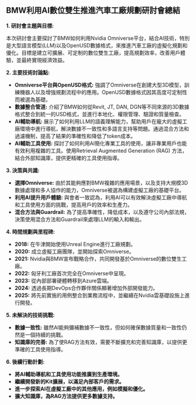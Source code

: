 ## BMW利用AI數位雙生推進汽車工廠規劃研討會總結

**1. 研討會主題與目標:**

本次研討會主要探討了BMW如何利用Nvidia Omniverse平台，結合AI技術，特別是大型語言模型(LLM)以及OpenUSD數據格式，來推進汽車工廠的虛擬化規劃和優化。目標是建立可擴展、可定制的數位雙生工廠，提高規劃效率，改善用戶體驗，並最終實現經濟效益。

**2. 主要技術討論點:**

*   **Omniverse平台與OpenUSD格式:** 強調了Omniverse在創建大型3D模型，訓練機器人以及增強規劃流程中的應用。OpenUSD數據格式因其高度可定制性而被選為基礎。
*   **數據整合管道:** 介紹了BMW如何從Revit, JT, DAN, DGN等不同來源的3D數據格式整合到統一的USD格式，並進行本地化、權限管理、驗證和質量檢查。
*   **AI輔助導航:** 展示了如何利用LLM的語義理解能力，幫助用戶在龐大的虛擬工廠環境中進行導航，解決數據不一致性和多語言支持等問題。通過混合方法和過濾機制，提高了結果的準確性和降低了token成本。
*   **AI輔助工具使用:** 探討了如何利用AI簡化專業工具的使用，讓非專業用戶也能有效利用複雜的工具。使用Retrieval Augmented Generation (RAG) 方法，結合外部知識庫，提供更精確的工具使用指導。

**3. 決策與共識:**

*   **選擇Omniverse:** 由於其能夠應對BMW複雜的應用場景，以及支持大規模3D數據處理和多人協作的能力，Omniverse被選為構建虛擬工廠的基礎平台。
*   **利用AI提升用戶體驗:** 與會者一致認為，利用AI可以有效解決虛擬工廠中導航和工具使用方面的挑戰，提高用戶的效率和生產力。
*   **混合方法與Guardrail:** 為了提高準確性，降低成本，以及遵守公司內部法規，決策使用混合方法和Guardrail來處理LLM的輸入和輸出。

**4. 時間規劃與里程碑:**

*   **2018:** 在牛津開始使用Unreal Engine進行工廠規劃。
*   **2020:** 成立虛擬工廠團隊，並開始探索Omniverse。
*   **2021:** Nvidia與BMW宣布戰略合作，共同開發基於Omniverse的數位雙生工廠。
*   **2022:** 匈牙利工廠首次完全在Omniverse中呈現。
*   **2023:** 從內部部署硬體轉移到Azure雲端。
*   **2024:** 透過長期DevOps合作夥伴關係顯著增加外部開發能力。
*   **2025:** 將先前實施的用例整合到業務流程中，並繼續在Nvidia雲基礎設施上進行開發。

**5. 未解決的技術挑戰:**

*   **數據一致性:** 雖然AI能夠彌補數據不一致性，但如何確保數據質量和一致性仍然是一個持續的挑戰。
*   **知識庫的完善:** 為了使RAG方法有效，需要不斷擴充和完善知識庫，以提供更準確的工具使用指導。

**6. 後續行動計劃:**

*   **將AI輔助導航和工具使用功能推廣到生產環境。**
*   **繼續開發新的Kit擴展，以滿足內部客戶的需求。**
*   **進一步探索AI在虛擬工廠中的其他應用，例如模擬和優化。**
*   **擴大知識庫，為RAG方法提供更多數據支持。**
